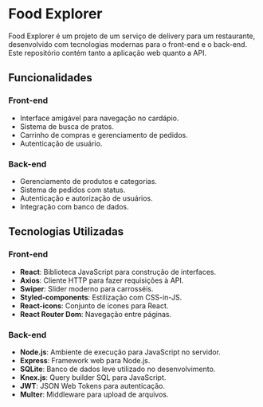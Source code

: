 # Food Explorer

Food Explorer é um projeto de um serviço de delivery para um restaurante, desenvolvido com tecnologias modernas para o front-end e o back-end. Este repositório contém tanto a aplicação web quanto a API.

## Funcionalidades

### Front-end

- Interface amigável para navegação no cardápio.
- Sistema de busca de pratos.
- Carrinho de compras e gerenciamento de pedidos.
- Autenticação de usuário.

### Back-end

- Gerenciamento de produtos e categorias.
- Sistema de pedidos com status.
- Autenticação e autorização de usuários.
- Integração com banco de dados.

## Tecnologias Utilizadas

### Front-end

- **React**: Biblioteca JavaScript para construção de interfaces.
- **Axios**: Cliente HTTP para fazer requisições à API.
- **Swiper**: Slider moderno para carrosséis.
- **Styled-components**: Estilização com CSS-in-JS.
- **React-icons**: Conjunto de ícones para React.
- **React Router Dom**: Navegação entre páginas.

### Back-end

- **Node.js**: Ambiente de execução para JavaScript no servidor.
- **Express**: Framework web para Node.js.
- **SQLite**: Banco de dados leve utilizado no desenvolvimento.
- **Knex.js**: Query builder SQL para JavaScript.
- **JWT**: JSON Web Tokens para autenticação.
- **Multer**: Middleware para upload de arquivos.
